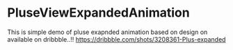 # PluseViewExpandedAnimation
This is simple demo of pluse exapnded animation based on design on available on dribbble..!!
<a href="https://dribbble.com/shots/3208361-Plus-expanded">https://dribbble.com/shots/3208361-Plus-expanded</a>
